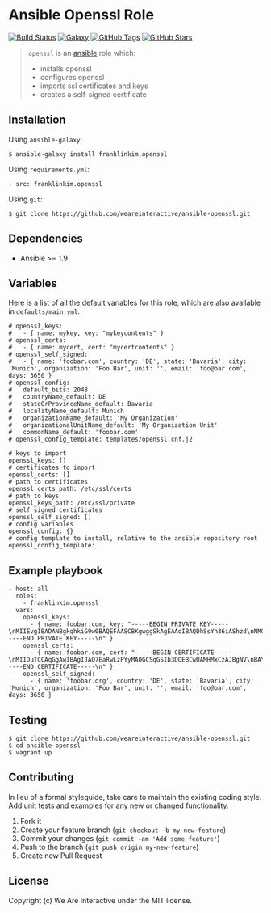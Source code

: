 # Ansible Openssl Role

[![Build Status](https://img.shields.io/travis/weareinteractive/ansible-openssl.svg)](https://travis-ci.org/weareinteractive/ansible-openssl)
[![Galaxy](http://img.shields.io/badge/galaxy-franklinkim.openssl-blue.svg)](https://galaxy.ansible.com/list#/roles/1378)
[![GitHub Tags](https://img.shields.io/github/tag/weareinteractive/ansible-openssl.svg)](https://github.com/weareinteractive/ansible-openssl)
[![GitHub Stars](https://img.shields.io/github/stars/weareinteractive/ansible-openssl.svg)](https://github.com/weareinteractive/ansible-openssl)

> `openssl` is an [ansible](http://www.ansible.com) role which:
>
> * installs openssl
> * configures openssl
> * imports ssl certificates and keys
> * creates a self-signed certificate

## Installation

Using `ansible-galaxy`:

```
$ ansible-galaxy install franklinkim.openssl
```

Using `requirements.yml`:

```
- src: franklinkim.openssl
```

Using `git`:

```
$ git clone https://github.com/weareinteractive/ansible-openssl.git
```

## Dependencies

* Ansible >= 1.9

## Variables

Here is a list of all the default variables for this role, which are also available in `defaults/main.yml`.

```
# openssl_keys:
#   - { name: mykey, key: "mykeycontents" }
# openssl_certs:
#   - { name: mycert, cert: "mycertcontents" }
# openssl_self_signed:
#   - { name: 'foobar.com', country: 'DE', state: 'Bavaria', city: 'Munich', organization: 'Foo Bar', unit: '', email: 'foo@bar.com', days: 3650 }
# openssl_config:
#   default_bits: 2048
#   countryName_default: DE
#   stateOrProvinceName_default: Bavaria
#   localityName_default: Munich
#   organizationName_default: 'My Organization'
#   organizationalUnitName_default: 'My Organization Unit'
#   commonName_default: 'foobar.com'
# openssl_config_template: templates/openssl.cnf.j2

# keys to import
openssl_keys: []
# certificates to import
openssl_certs: []
# path to certificates
openssl_certs_path: /etc/ssl/certs
# path to keys
openssl_keys_path: /etc/ssl/private
# self signed certificates
openssl_self_signed: []
# config variables
openssl_config: {}
# config template to install, relative to the ansible repository root
openssl_config_template:
```

## Example playbook

```
- host: all
  roles:
    - franklinkim.openssl
  vars:
    openssl_keys:
      - { name: foobar.com, key: "-----BEGIN PRIVATE KEY-----\nMIIEvgIBADANBgkqhkiG9w0BAQEFAASCBKgwggSkAgEAAoIBAQDhSsYh36iAShzd\nNM0dSxiVXFe3WCZbePTQSNQ0hnFyBF1AfQKzpo9kFP3h+/IxzUNcPREAqOjmIfl4\ndVTXicyqVrqwt1su90+DitRmvYU0e4PDAA9pwQAxdT1qGBnzBFMgs/JpwQNQetCz\nzISDYn0QbaBGLXs6+UkDGyKu8LCX/T0vOLQ/LecDleZrXf6ubqK7H9SGtGsPLlDw\nonAe+KKieDYJlfHX9omaC953fp8aKDA7V5g/3KbkhsERDl6b/++fNjlestgnZMms\nYdDsM6MzBlt+3f0YQQXzVsmO8LGJxLMSMEmmg76e1VegPq+FyjMQp8r+8i2y/Tvz\nadL0bnivAgMBAAECggEBAKhbp4rCx/nu6HkKL0n3x4w+cLJrpmZvEovgEOybl4V7\n62/4u58jFj7VTRCmpcw/t1njrKQQldL8iqBRFjDoIlEc9PCAZRzI5dvIUIfikvuw\nXbvIfLwr5YgQM+/nyOSJU9G5h6st+NsYnIPwjwpb/FfdhItNC6z7g2tVyOpwpZc9\n2WwJadASIew3GOSd3gLoZLiO+r6XdPc//VcAxaNhu1B5RMHpQxeKa7KQ9T3CzCj4\nTBvIxV5LKAiGMlE26WZR7X2xkLzWswCsk8SAv9ulqbuKlSoPMh86BadM5H6SeGuP\ncsTcTGgoAmhbNmUN/j3lOjHJed7oUKEQGVgGIh4W1OkCgYEA+ECUtXl/sQzUiAYz\nKy556wb31v31D+tVftYU5BzwB/YO7T1ApY1/Bzs/KbnXiKu3eb3IyfEVe/CTcyE9\nhTrJJr5b6Nesa4n0PMpxHfZbWloGoewyfVl7Dgu6/KFctKFm17QcFSG7NsGraE6L\nBQ80gWo94Fyt1nXN9+myUeKga5sCgYEA6FLAgUFS7ykFA0bh5MLV1Q9IZav86Hky\nOmgM1ysd/B9ObRAxKaQezvK+4uyaUW55d8pQZJE2YQo84KPX1wFiAPkR5dwm/C1J\nuH9fz5OycXTUS0LJYGFLmeyKSQ4N+V+8Ex5laFqhHXE8Rzpi/QbYuf4V2EDPlY4g\n6kQgtzS/qn0CgYAQfDlj062nFDMI1WCQfYWbFdtfa33akMYcphq9Cy7lWHGlT2v7\nkmndERIgszac3MpSS0gKIPhMQq2H960eK8kvyXRRAgFxIrgVUVwxoSpv1YqbNhQk\nPsztIdpI7G47kHxD1rIGtTa5bCL1ykFxFJFoBqYVQBJLK4eB7wLobSQ6AQKBgEiB\n+z7cCmxGGyBosPvaqy4x9OB2ixprKPf9nXRSKquTgcCcOxvJ8yuXq2fbfFZJ6nMu\nm2SnxZcHwPRDbovWDKZNFf7tdOVjpQyGBHsel6S9V7ydfYgtFZFWt9oRHt9jt6kn\n5XJqRrqPqsZ4PIjH6EA0QtEZeTAuCavT03oaZm9pAoGBAPVuxRWNqfF7fWbLZiHG\nq3ykwooYtbSfixRe2y/h7IHrQyCbAEG/V2FBPKTNhh0zwHpRTS4PFRL3h+ZQNYrr\n/n+zN/OJl/75P53NDlZ5n1m1eYPMbVjDvvTDDdWqkESLUvTRT7JnyiXApRY0EWTA\nArNAJBxDBD66sa5BM9hZV9fG\n-----END PRIVATE KEY-----\n" }
    openssl_certs:
      - { name: foobar.com, cert: "-----BEGIN CERTIFICATE-----\nMIIDuTCCAqGgAwIBAgIJAO7EaRwLzPYyMA0GCSqGSIb3DQEBCwUAMHMxCzAJBgNV\nBAYTAkRFMRAwDgYDVQQIDAdCYXZhcmlhMQ8wDQYDVQQHDAZNdW5pY2gxEDAOBgNV\nBAoMB0ZvbyBCYXIxEzARBgNVBAMMCmZvb2Jhci5jb20xGjAYBgkqhkiG9w0BCQEW\nC2Zvb0BiYXIuY29tMB4XDTE0MDgwMjE1NTMxNloXDTI0MDczMDE1NTMxNlowczEL\nMAkGA1UEBhMCREUxEDAOBgNVBAgMB0JhdmFyaWExDzANBgNVBAcMBk11bmljaDEQ\nMA4GA1UECgwHRm9vIEJhcjETMBEGA1UEAwwKZm9vYmFyLmNvbTEaMBgGCSqGSIb3\nDQEJARYLZm9vQGJhci5jb20wggEiMA0GCSqGSIb3DQEBAQUAA4IBDwAwggEKAoIB\nAQDhSsYh36iAShzdNM0dSxiVXFe3WCZbePTQSNQ0hnFyBF1AfQKzpo9kFP3h+/Ix\nzUNcPREAqOjmIfl4dVTXicyqVrqwt1su90+DitRmvYU0e4PDAA9pwQAxdT1qGBnz\nBFMgs/JpwQNQetCzzISDYn0QbaBGLXs6+UkDGyKu8LCX/T0vOLQ/LecDleZrXf6u\nbqK7H9SGtGsPLlDwonAe+KKieDYJlfHX9omaC953fp8aKDA7V5g/3KbkhsERDl6b\n/++fNjlestgnZMmsYdDsM6MzBlt+3f0YQQXzVsmO8LGJxLMSMEmmg76e1VegPq+F\nyjMQp8r+8i2y/TvzadL0bnivAgMBAAGjUDBOMB0GA1UdDgQWBBTMI1BoL1dh9tov\nQxJHM6GnZfBhMTAfBgNVHSMEGDAWgBTMI1BoL1dh9tovQxJHM6GnZfBhMTAMBgNV\nHRMEBTADAQH/MA0GCSqGSIb3DQEBCwUAA4IBAQALezxaXABZEQE6RDmtfBE7jdGy\nxWJVLxSoH0+YNNVXDYNCwNdDMBbjcH6B//aaGLc6Zqif7+HlRfmr4SVfjIP8UQZR\nSQ2s/tcftR6Wp2aadIdUZZkIvmaWvyFfBrrm8F6Ot22Y8EIgjSl/y4kewM6qD1MY\nxC7qAwze2k0yPqVdAXFYJh/+thRTV4YA9R8OCVVRO4xoEOGsTOsHQYH7+/lR3U+o\nbmBu+k1pPK+LYCoQyIrIB6xHqRYf4nHirxlbu4+aAY1Rc57Okbk68g6ThA27r8Ay\n/14Fu1Ry6NAq/1zeSzX4JrFQOlZDNtqF0UXgph2RehMZjtQG2b4B8gLpwPRe\n-----END CERTIFICATE-----\n" }
    openssl_self_signed:
      - { name: 'foobar.org', country: 'DE', state: 'Bavaria', city: 'Munich', organization: 'Foo Bar', unit: '', email: 'foo@bar.com', days: 3650 }
```

## Testing

```
$ git clone https://github.com/weareinteractive/ansible-openssl.git
$ cd ansible-openssl
$ vagrant up
```

## Contributing
In lieu of a formal styleguide, take care to maintain the existing coding style. Add unit tests and examples for any new or changed functionality.

1. Fork it
2. Create your feature branch (`git checkout -b my-new-feature`)
3. Commit your changes (`git commit -am 'Add some feature'`)
4. Push to the branch (`git push origin my-new-feature`)
5. Create new Pull Request

## License
Copyright (c) We Are Interactive under the MIT license.
